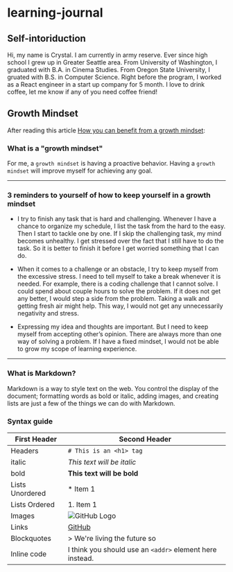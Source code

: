 # learning-journal

## Self-intoriduction

Hi, my name is Crystal. I am currently in army reserve. Ever since high school I grew up in Greater Seattle area. From University of Washington, I graduated with B.A. in Cinema Studies. From Oregon State University, I gruated with B.S. in Computer Science. Right before the program, I worked as a React engineer in a start up company for 5 month. I love to drink coffee, let me know if any of you need coffee friend!

## Growth Mindset
After reading this article [How you can benefit from a growth mindset](https://www.atlassian.com/blog/inside-atlassian/growth-mindset):

### What is a "growth mindset"
For me, a `growth mindset` is having a proactive behavior.
Having a `growth mindset` will improve myself for achieving any goal.

***

### 3 reminders to yourself of how to keep yourself in a growth mindset

 - I try to finish any task that is hard and challenging. Whenever I have a chance to organize my schedule, I list the task from the hard to the easy. Then I start to tackle one by one. If I skip the challenging task, my mind becomes unhealthy. I get stressed over the fact that I still have to do the task. So it is better to finish it before I get worried something that I can do.

- When it comes to a challenge or an obstacle, I try to keep myself from the excessive stress. I need to tell myself to take a break whenever it is needed. For example, there is a coding challenge that I cannot solve. I could spend about couple hours to solve the problem. If it does not get any better, I would step a side from the problem. Taking a walk and getting fresh air might help. This way, I would not get any unnecessarily negativity and stress.

- Expressing my idea and thoughts are important. But I need to keep myself from accepting other’s opinion. There are always more than one way of solving a problem. If I have a fixed mindset, I would not be able to grow my scope of learning experience.


***

### What is Markdown?
Markdown is a way to style text on the web. You control the display of the document; formatting words as bold or italic, adding images, and creating lists are just a few of the things we can do with Markdown.
### Syntax guide
First Header | Second Header
------------ | -------------
Headers | ``` # This is an <h1> tag ```
italic | *This text will be italic*
bold | **This text will be bold**
Lists Unordered | * Item 1
Lists Ordered  | 1. Item 1
Images | ![GitHub Logo](/images/logo.png)
Links | [GitHub](http://github.com)
Blockquotes | > We're living the future so
Inline code | I think you should use an `<addr>` element here instead.
